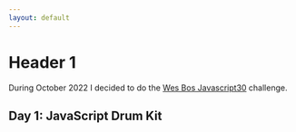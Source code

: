 ```yaml
---
layout: default
---
```


# Header 1

During October 2022 I decided to do the [Wes Bos Javascript30](https://javascript30.com/) challenge.

## Day 1: JavaScript Drum Kit

